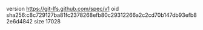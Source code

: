 version https://git-lfs.github.com/spec/v1
oid sha256:c8c729127ba81fc2378268efb80c29312266a2c2cd70b147db93efb82e6d4842
size 17028
